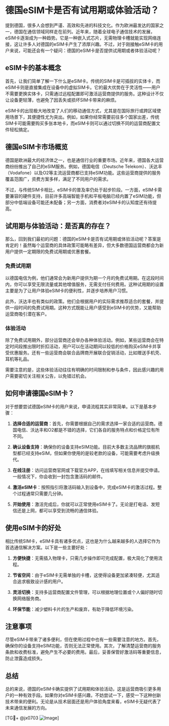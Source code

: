 # 德国eSIM卡是否有试用期或体验活动？

提到德国，很多人会想到严谨、高效和先进的科技文化。作为欧洲最发达的国家之一，德国在通信领域同样走在前列。近年来，随着全球电子通信技术的发展，eSIM卡逐渐成为一种趋势。它是一种嵌入式芯片，无需物理卡槽就能实现网络连接，这让许多人对德国的eSIM卡产生了浓厚兴趣。不过，对于刚接触eSIM卡的用户来说，可能还会有一个疑问：德国的eSIM卡是否提供试用期或者体验活动呢？

## eSIM卡的基本概念

首先，让我们简单了解一下什么是eSIM卡。传统的SIM卡是可插拔的实体卡，而eSIM卡则是直接集成在设备中的虚拟SIM卡。它的最大优势在于灵活性——用户不需要更换实体卡，只需通过远程配置即可激活运营商提供的服务。这种设计不仅让设备更轻薄，也避免了因丢失或损坏SIM卡带来的麻烦。

eSIM卡的出现极大地改变了人们的移动通信方式，尤其是在国际旅行或跨区域使用场景下，其便捷性尤为突出。例如，如果你经常需要前往多个国家出差，传统SIM卡可能需要购买多张本地卡，而eSIM卡则可以通过切换不同的运营商配置文件轻松搞定。

## 德国eSIM卡市场概览

德国是欧洲最大的经济体之一，也是通信行业的重要市场。近年来，德国各大运营商纷纷推出了自己的eSIM服务。例如，德国电信（Deutsche Telekom）、沃达丰（Vodafone）以及O2等主流运营商都已支持eSIM功能。这些运营商提供的服务覆盖范围广，资费方案多样，满足了不同用户的需求。

不过，与传统SIM卡相比，eSIM卡的普及率仍处于起步阶段。一方面，eSIM卡需要兼容的硬件支持，目前许多高端智能手机和平板电脑已经内置了eSIM功能，但部分中低端设备可能还未配备；另一方面，消费者对eSIM卡的认知度还有待提高。

## 试用期与体验活动：是否真的存在？

那么，回到我们最初的问题：德国的eSIM卡是否有试用期或体验活动呢？答案是肯定的！虽然每个运营商的具体政策可能略有差异，但大多数德国运营商都会为新用户提供一定期限的免费试用期或优惠套餐。

### 免费试用期

以德国电信为例，他们通常会为新用户提供为期一个月的免费试用期。在这段时间内，你可以享受无限流量或其他增值服务，无需支付任何费用。这种试用期的设置主要是为了让用户体验eSIM卡的便利性，并逐步培养用户习惯。

此外，沃达丰也有类似的政策。他们会根据用户的实际需求推荐适合的套餐，并提供一段时间的免费试用期。这种方式既能让用户感受到eSIM卡的优势，又能帮助运营商吸引潜在客户。

### 体验活动

除了免费试用期外，部分运营商还会举办各种体验活动。例如，某些运营商会在特定时间段推出限时折扣活动，用户可以在活动期间以较低的价格购买eSIM卡并享受优惠服务。还有一些运营商会联合品牌商开展联合促销活动，比如赠送手机壳、耳机等礼品。

需要注意的是，这些体验活动往往有明确的时间限制和参与条件，因此感兴趣的用户需要密切关注相关公告，以免错过机会。

## 如何申请德国eSIM卡？

对于想要尝试德国eSIM卡的用户来说，申请流程其实非常简单。以下是基本步骤：

1. **选择合适的运营商**：首先，你需要根据自己的需求选择一家合适的运营商。德国电信、沃达丰和O2都是不错的选择，它们各自的服务特点和价格定位有所不同。
   
2. **确认设备支持**：确保你的设备支持eSIM功能。目前大多数主流品牌的旗舰机型都已经支持eSIM，但如果你使用的是较老款的设备，可能需要考虑升级换代。

3. **在线注册**：访问运营商官网或下载官方APP，在线填写相关信息并提交申请。一般情况下，你会收到一封包含激活码的邮件。

4. **激活eSIM卡**：按照指引将激活码输入到设备中，完成eSIM卡的激活过程。整个过程通常只需要几分钟。

5. **开始使用**：激活完成后，你就可以正常使用eSIM卡了。无论是打电话、发短信还是上网，都可以享受到流畅的通信体验。

## 使用eSIM卡的好处

相比传统SIM卡，eSIM卡具有诸多优点，这也是为什么越来越多的人选择它作为首选通信解决方案。以下是一些主要好处：

1. **方便快捷**：无需插入物理卡，只需几步操作即可完成配置，极大简化了使用流程。

2. **节省空间**：由于eSIM卡无需单独的卡槽，这使得设备更加紧凑轻便，尤其适合追求极致设计感的用户。

3. **灵活切换**：支持多运营商配置文件管理，可以根据地理位置或个人偏好随时切换网络服务商。

4. **环保节能**：减少塑料卡片的生产和废弃，有助于降低环境污染。

## 注意事项

尽管eSIM卡带来了诸多便利，但在使用过程中也有一些需要注意的地方。首先，确保你的设备支持eSIM功能，否则无法正常使用。其次，了解清楚运营商的服务条款和收费标准，避免产生不必要的费用。最后，妥善保管好激活码等重要信息，防止泄露造成损失。

## 总结

总的来说，德国的eSIM卡确实提供了试用期和体验活动，这是运营商吸引更多用户的一种有效手段。如果你对eSIM卡感兴趣，不妨尝试一下，感受一下这种创新技术带来的便利。无论是从技术层面还是用户体验角度来看，eSIM卡无疑代表了未来通信发展的方向。

[TG💪+ @jx0703 ![Image](https://github.com/user-attachments/assets/dbca1d08-cadb-493c-b0ec-ad6f7a83f270)]